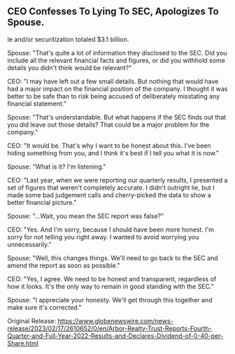 ## CEO Confesses To Lying To SEC, Apologizes To Spouse.
Ie and/or securitization totaled $3.1 billion.

Spouse: "That's quite a lot of information they disclosed to the SEC. Did you include all the relevant financial facts and figures, or did you withhold some details you didn't think would be relevant?" 

CEO: "I may have left out a few small details. But nothing that would have had a major impact on the financial position of the company. I thought it was better to be safe than to risk being accused of deliberately misstating any financial statement." 

Spouse: "That's understandable. But what happens if the SEC finds out that you did leave out those details? That could be a major problem for the company." 

CEO: "It would be. That's why I want to be honest about this. I've been hiding something from you, and I think it's best if I tell you what it is now." 

Spouse: "What is it? I'm listening." 

CEO: "Last year, when we were reporting our quarterly results, I presented a set of figures that weren't completely accurate. I didn't outright lie, but I made some bad judgement calls and cherry-picked the data to show a better financial picture." 

Spouse: "...Wait, you mean the SEC report was false?" 

CEO: "Yes. And I'm sorry, because I should have been more honest. I'm sorry for not telling you right away. I wanted to avoid worrying you unnecessarily."

Spouse: "Well, this changes things. We'll need to go back to the SEC and amend the report as soon as possible." 

CEO: "Yes, I agree. We need to be honest and transparent, regardless of how it looks. It's the only way to remain in good standing with the SEC." 

Spouse: "I appreciate your honesty. We'll get through this together and make sure it's corrected."




Original Release: https://www.globenewswire.com/news-release/2023/02/17/2610652/0/en/Arbor-Realty-Trust-Reports-Fourth-Quarter-and-Full-Year-2022-Results-and-Declares-Dividend-of-0-40-per-Share.html